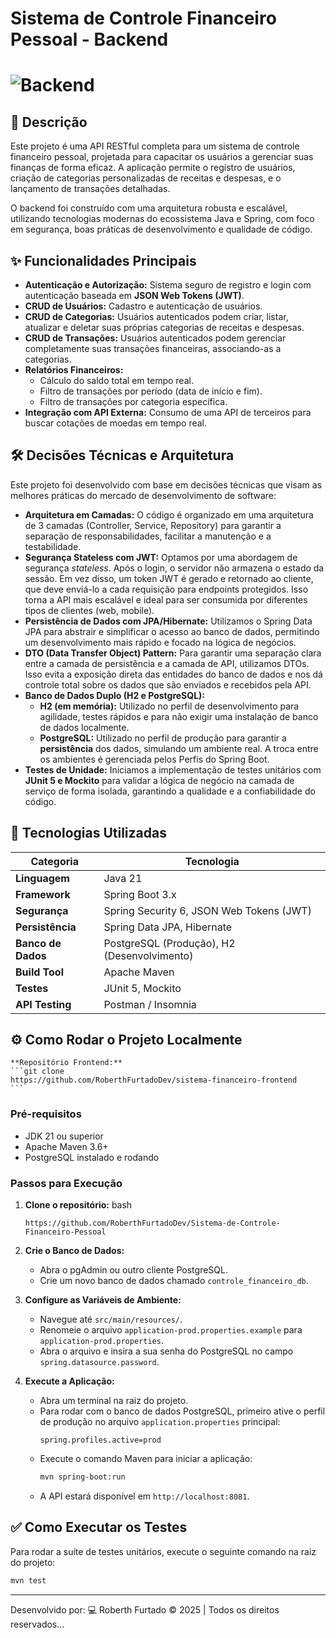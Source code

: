 # Sistema de Controle Financeiro Pessoal - Backend

# ![Backend](https://i.imgur.com/Tr8p0Cw.png)


## 📖 Descrição

Este projeto é uma API RESTful completa para um sistema de controle financeiro pessoal, projetada para capacitar os usuários a gerenciar suas finanças de forma eficaz. A aplicação permite o registro de usuários, criação de categorias personalizadas de receitas e despesas, e o lançamento de transações detalhadas.

O backend foi construído com uma arquitetura robusta e escalável, utilizando tecnologias modernas do ecossistema Java e Spring, com foco em segurança, boas práticas de desenvolvimento e qualidade de código.

## ✨ Funcionalidades Principais

*   **Autenticação e Autorização:** Sistema seguro de registro e login com autenticação baseada em **JSON Web Tokens (JWT)**.
*   **CRUD de Usuários:** Cadastro e autenticação de usuários.
*   **CRUD de Categorias:** Usuários autenticados podem criar, listar, atualizar e deletar suas próprias categorias de receitas e despesas.
*   **CRUD de Transações:** Usuários autenticados podem gerenciar completamente suas transações financeiras, associando-as a categorias.
*   **Relatórios Financeiros:**
    *   Cálculo do saldo total em tempo real.
    *   Filtro de transações por período (data de início e fim).
    *   Filtro de transações por categoria específica.
*   **Integração com API Externa:** Consumo de uma API de terceiros para buscar cotações de moedas em tempo real.

## 🛠️ Decisões Técnicas e Arquitetura

Este projeto foi desenvolvido com base em decisões técnicas que visam as melhores práticas do mercado de desenvolvimento de software:

*   **Arquitetura em Camadas:** O código é organizado em uma arquitetura de 3 camadas (Controller, Service, Repository) para garantir a separação de responsabilidades, facilitar a manutenção e a testabilidade.
*   **Segurança Stateless com JWT:** Optamos por uma abordagem de segurança *stateless*. Após o login, o servidor não armazena o estado da sessão. Em vez disso, um token JWT é gerado e retornado ao cliente, que deve enviá-lo a cada requisição para endpoints protegidos. Isso torna a API mais escalável e ideal para ser consumida por diferentes tipos de clientes (web, mobile).
*   **Persistência de Dados com JPA/Hibernate:** Utilizamos o Spring Data JPA para abstrair e simplificar o acesso ao banco de dados, permitindo um desenvolvimento mais rápido e focado na lógica de negócios.
*   **DTO (Data Transfer Object) Pattern:** Para garantir uma separação clara entre a camada de persistência e a camada de API, utilizamos DTOs. Isso evita a exposição direta das entidades do banco de dados e nos dá controle total sobre os dados que são enviados e recebidos pela API.
*   **Banco de Dados Duplo (H2 e PostgreSQL):**
    *   **H2 (em memória):** Utilizado no perfil de desenvolvimento para agilidade, testes rápidos e para não exigir uma instalação de banco de dados localmente.
    *   **PostgreSQL:** Utilizado no perfil de produção para garantir a **persistência** dos dados, simulando um ambiente real. A troca entre os ambientes é gerenciada pelos Perfis do Spring Boot.
*   **Testes de Unidade:** Iniciamos a implementação de testes unitários com **JUnit 5 e Mockito** para validar a lógica de negócio na camada de serviço de forma isolada, garantindo a qualidade e a confiabilidade do código.

## 🚀 Tecnologias Utilizadas

| Categoria | Tecnologia |
| ----------------- | ---------------------------------------- |
| **Linguagem** | Java 21 |
| **Framework** | Spring Boot 3.x |
| **Segurança** | Spring Security 6, JSON Web Tokens (JWT) |
| **Persistência** | Spring Data JPA, Hibernate |
| **Banco de Dados**| PostgreSQL (Produção), H2 (Desenvolvimento) |
| **Build Tool** | Apache Maven |
| **Testes** | JUnit 5, Mockito |
| **API Testing** | Postman / Insomnia |

## ⚙️ Como Rodar o Projeto Localmente

    **Repositório Frontend:**
    ```git clone 
    https://github.com/RoberthFurtadoDev/sistema-financeiro-frontend
    ```

### Pré-requisitos
*   JDK 21 ou superior
*   Apache Maven 3.6+
*   PostgreSQL instalado e rodando

### Passos para Execução
1.  **Clone o repositório:**
    bash
    ```git clone 
    https://github.com/RoberthFurtadoDev/Sistema-de-Controle-Financeiro-Pessoal
    ```
2.  **Crie o Banco de Dados:**
    *   Abra o pgAdmin ou outro cliente PostgreSQL.
    *   Crie um novo banco de dados chamado `controle_financeiro_db`.

3.  **Configure as Variáveis de Ambiente:**
    *   Navegue até `src/main/resources/`.
    *   Renomeie o arquivo `application-prod.properties.example` para `application-prod.properties`.
    *   Abra o arquivo e insira a sua senha do PostgreSQL no campo `spring.datasource.password`.

4.  **Execute a Aplicação:**
    *   Abra um terminal na raiz do projeto.
    *   Para rodar com o banco de dados PostgreSQL, primeiro ative o perfil de produção no arquivo `application.properties` principal:
        ```properties
        spring.profiles.active=prod
        ```
    *   Execute o comando Maven para iniciar a aplicação:
        ```bash
        mvn spring-boot:run
        ```
    *   A API estará disponível em `http://localhost:8081`.

## ✅ Como Executar os Testes

Para rodar a suíte de testes unitários, execute o seguinte comando na raiz do projeto:
```bash
mvn test
```
---
Desenvolvido por: 💻 Roberth Furtado © 2025 | Todos os direitos reservados...

